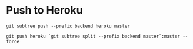 # Push to Heroku

```
git subtree push --prefix backend heroku master
```

```
git push heroku `git subtree split --prefix backend master`:master --force
